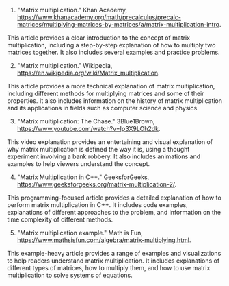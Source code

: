 

1. "Matrix multiplication." Khan Academy, https://www.khanacademy.org/math/precalculus/precalc-matrices/multiplying-matrices-by-matrices/a/matrix-multiplication-intro. 

This article provides a clear introduction to the concept of matrix multiplication, including a step-by-step explanation of how to multiply two matrices together. It also includes several examples and practice problems.

2. "Matrix multiplication." Wikipedia, https://en.wikipedia.org/wiki/Matrix_multiplication. 

This article provides a more technical explanation of matrix multiplication, including different methods for multiplying matrices and some of their properties. It also includes information on the history of matrix multiplication and its applications in fields such as computer science and physics.

3. "Matrix multiplication: The Chase." 3Blue1Brown, https://www.youtube.com/watch?v=Ip3X9LOh2dk. 

This video explanation provides an entertaining and visual explanation of why matrix multiplication is defined the way it is, using a thought experiment involving a bank robbery. It also includes animations and examples to help viewers understand the concept.

4. "Matrix Multiplication in C++." GeeksforGeeks, https://www.geeksforgeeks.org/matrix-multiplication-2/. 

This programming-focused article provides a detailed explanation of how to perform matrix multiplication in C++. It includes code examples, explanations of different approaches to the problem, and information on the time complexity of different methods.

5. "Matrix multiplication example." Math is Fun, https://www.mathsisfun.com/algebra/matrix-multiplying.html. 

This example-heavy article provides a range of examples and visualizations to help readers understand matrix multiplication. It includes explanations of different types of matrices, how to multiply them, and how to use matrix multiplication to solve systems of equations.